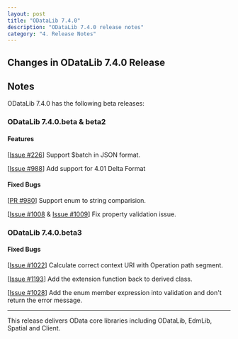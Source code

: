 ```yaml
---
layout: post
title: "ODataLib 7.4.0"
description: "ODataLib 7.4.0 release notes"
category: "4. Release Notes"
---
```


## Changes in ODataLib 7.4.0 Release ##

## Notes ##

ODataLib 7.4.0 has the following beta releases:

### ODataLib 7.4.0.beta & beta2

#### Features ##

[[Issue #226](https://github.com/OData/odata.net/issues/226)] Support $batch in JSON format.

[[Issue #988](https://github.com/OData/odata.net/issues/988)] Add support for 4.01 Delta Format

#### Fixed Bugs ##

[[PR #980](https://github.com/OData/odata.net/pull/980)] Support enum to string comparision.

[[Issue #1008](https://github.com/OData/odata.net/issues/1008) & [Issue #1009](https://github.com/OData/odata.net/issues/1009)] Fix property validation issue.

### ODataLib 7.4.0.beta3

#### Fixed Bugs ##

[[Issue #1022](https://github.com/OData/odata.net/issues/1022)] Calculate correct context URI with Operation path segment.

[[Issue #1193](https://github.com/OData/WebApi/issues/1193)] Add the extension function back to derived class.

[[Issue #1028](https://github.com/OData/odata.net/issues/1028)] Add the enum member expression into validation and don't return the error message.

---

This release delivers OData core libraries including ODataLib, EdmLib, Spatial and Client.